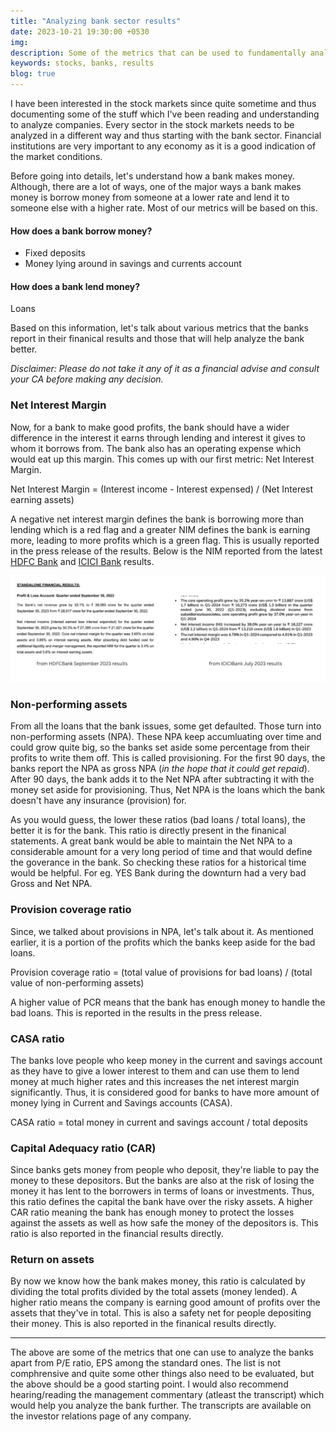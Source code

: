 ```yaml
---
title: "Analyzing bank sector results"
date: 2023-10-21 19:30:00 +0530
img:
description: Some of the metrics that can be used to fundamentally analyze bank sector results.
keywords: stocks, banks, results
blog: true
---
```


I have been interested in the stock markets since quite sometime and thus documenting some of the stuff which I've been reading and understanding to analyze companies. Every sector in the stock markets needs to be analyzed in a different way and thus starting with the bank sector. Financial institutions are very important to any economy as it is a good indication of the market conditions.

Before going into details, let's understand how a bank makes money. Although, there are a lot of ways, one of the major ways a bank makes money is borrow money from someone at a lower rate and lend it to someone else with a higher rate. Most of our metrics will be based on this.

#### How does a bank borrow money?

- Fixed deposits
- Money lying around in savings and currents account

#### How does a bank lend money?

Loans

Based on this information, let's talk about various metrics that the banks report in their finanical results and those that will help analyze the bank better.

_Disclaimer: Please do not take it any of it as a financial advise and consult your CA before making any decision._

### Net Interest Margin

Now, for a bank to make good profits, the bank should have a wider difference in the interest it earns through lending and interest it gives to whom it borrows from. The bank also has an operating expense which would eat up this margin. This comes up with our first metric: Net Interest Margin.

Net Interest Margin = (Interest income - Interest expensed) / (Net Interest earning assets)

A negative net interest margin defines the bank is borrowing more than lending which is a red flag and a greater NIM defines the bank is earning more, leading to more profits which is a green flag. This is usually reported in the press release of the results. Below is the NIM reported from the latest [HDFC Bank](https://www.bseindia.com/xml-data/corpfiling/AttachHis/704d63c1-2f25-4324-84fb-0e4afd81b0c4.pdf) and [ICICI Bank](https://www.bseindia.com/xml-data/corpfiling/AttachHis/62cd490f-29ff-4b95-9da9-957c027255dd.pdf) results.

![Net Interest Margin for HDFC Bank and ICICI Bank](images/nim.png)

### Non-performing assets

From all the loans that the bank issues, some get defaulted. Those turn into non-performing assets (NPA). These NPA keep accumluating over time and could grow quite big, so the banks set aside some percentage from their profits to write them off. This is called provisioning. For the first 90 days, the banks report the NPA as gross NPA (_in the hope that it could get repaid_). After 90 days, the bank adds it to the Net NPA after subtracting it with the money set aside for provisioning. Thus, Net NPA is the loans which the bank doesn't have any insurance (provision) for.

As you would guess, the lower these ratios (bad loans / total loans), the better it is for the bank. This ratio is directly present in the finanical statements. A great bank would be able to maintain the Net NPA to a considerable amount for a very long period of time and that would define the goverance in the bank. So checking these ratios for a historical time would be helpful. For eg. YES Bank during the downturn had a very bad Gross and Net NPA.

### Provision coverage ratio

Since, we talked about provisions in NPA, let's talk about it. As mentioned earlier, it is a portion of the profits which the banks keep aside for the bad loans.

Provision coverage ratio = (total value of provisions for bad loans) / (total value of non-performing assets)

A higher value of PCR means that the bank has enough money to handle the bad loans. This is reported in the results in the press release.

### CASA ratio

The banks love people who keep money in the current and savings account as they have to give a lower interest to them and can use them to lend money at much higher rates and this increases the net interest margin significantly. Thus, it is considered good for banks to have more amount of money lying in Current and Savings accounts (CASA).

CASA ratio = total money in current and savings account / total deposits

### Capital Adequacy ratio (CAR)

Since banks gets money from people who deposit, they're liable to pay the money to these depositors. But the banks are also at the risk of losing the money it has lent to the borrowers in terms of loans or investments. Thus, this ratio defines the capital the bank have over the risky assets. A higher CAR ratio meaning the bank has enough money to protect the losses against the assets as well as how safe the money of the depositors is. This ratio is also reported in the financial results directly.

### Return on assets

By now we know how the bank makes money, this ratio is calculated by dividing the total profits divided by the total assets (money lended). A higher ratio means the company is earning good amount of profits over the assets that they've in total. This is also a safety net for people depositing their money. This is also reported in the finanical results directly.

---

The above are some of the metrics that one can use to analyze the banks apart from P/E ratio, EPS among the standard ones. The list is not comphrensive and quite some other things also need to be evaluated, but the above should be a good starting point. I would also recommend hearing/reading the management commentary (atleast the transcript) which would help you analyze the bank further. The transcripts are available on the investor relations page of any company.
